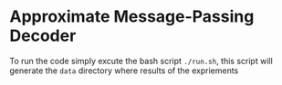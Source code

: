# Approximate Message-Passing Decoder 

To run the code simply excute the bash script `./run.sh`, this script will generate the `data` directory where results of the expriements 